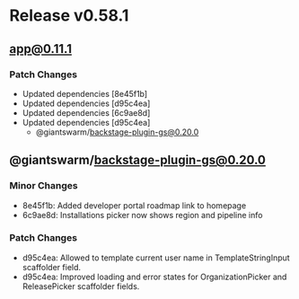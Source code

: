 # Release v0.58.1

## app@0.11.1

### Patch Changes

- Updated dependencies [8e45f1b]
- Updated dependencies [d95c4ea]
- Updated dependencies [6c9ae8d]
- Updated dependencies [d95c4ea]
  - @giantswarm/backstage-plugin-gs@0.20.0

## @giantswarm/backstage-plugin-gs@0.20.0

### Minor Changes

- 8e45f1b: Added developer portal roadmap link to homepage
- 6c9ae8d: Installations picker now shows region and pipeline info

### Patch Changes

- d95c4ea: Allowed to template current user name in TemplateStringInput scaffolder field.
- d95c4ea: Improved loading and error states for OrganizationPicker and ReleasePicker scaffolder fields.
